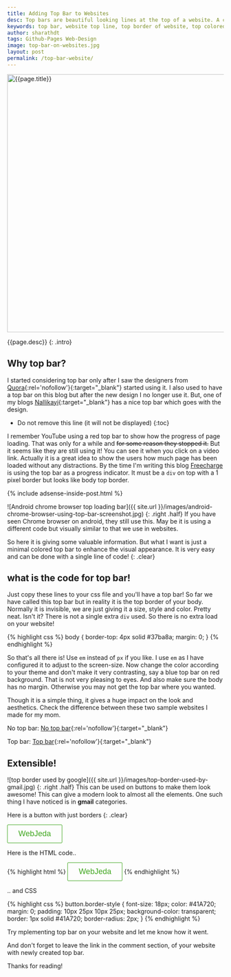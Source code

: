 ```yaml
---
title: Adding Top Bar to Websites
desc: Top bars are beautiful looking lines at the top of a website. A colored top bar would not do any harm. Instead, it increases the beauty of your website (if used correctly). Read to know how I have implemented it in my websites.
keywords: top bar, website top line, top border of website, top colored line in websites
author: sharathdt
tags: Github-Pages Web-Design
image: top-bar-on-websites.jpg
layout: post
permalink: /top-bar-website/
---
```


<img width="600px" max-height="375px" alt="{{page.title}}" title="{{page.title}}" itemprop="thumbnailUrl" class="left half noborder" src="/thumbs/{{page.image}}">

<i class="fa fa-quote-left fa-3x fa-pull-left fa-border"></i>{{page.desc}}
{: .intro}


## Why top bar?

I started considering top bar only after I saw the designers from [Quora](https://www.quora.com){:rel='nofollow'}{:target="_blank"} started using it. I also used to have a top bar on this blog but after the new design I no longer use it. But, one of my blogs [Nallikayi](http://nallikayi.com){:target="_blank"} has a nice top bar which goes with the design.

<div class="clear"></div>   

* Do not remove this line (it will not be displayed) 
{:toc}

I remember YouTube using a red top bar to show how the progress of page loading. That was only for a while and <strike>for some reason they stopped it.</strike> But it seems like they are still using it! You can see it when you click on a video link. Actually it is a great idea to show the users how much page has been loaded without any distractions. By the time I'm writing this blog <a rel="nofollow" href="https://www.freecharge.in" alt="Freecharge">Freecharge</a> is using the top bar as a progress indicator. It must be a ```div``` on top with a 1 pixel border but looks like body top border.

{% include adsense-inside-post.html %}

![Android chrome browser top loading bar]({{ site.url }}/images/android-chrome-browser-using-top-bar-screenshot.jpg)
{: .right .half}
If you have seen Chrome browser on android, they still use this. May be it is using a different code but visually similar to that we use in websites.

So here it is giving some valuable information. But what I want is just a minimal colored top bar to enhance the visual appearance. It is very easy and can be done with a single line of code!
{: .clear}

## what is the code for top bar!

Just copy these lines to your css file and you'll have a top bar! So far we have called this top bar but in reality it is the top border of your body. Normally it is invisible, we are just giving it a size, style and color. Pretty neat. Isn't it? There is not a single extra ```div``` used. So there is no extra load on your website!


{% highlight css %}
body {
  border-top: 4px solid #37ba8a;
  margin: 0;
}
{% endhighlight %}


So that's all there is! Use ```em``` instead of ```px``` if you like. I use ```em``` as I have configured it to adjust to the screen-size.  Now change the color according to your theme and don't make it very contrasting, say a blue top bar on red background. That is not very pleasing to eyes. And also make sure the body has no margin. Otherwise you may not get the top bar where you wanted.

Though it is a simple thing, it gives a huge impact on the look and aesthetics.
Check the difference between these two sample websites I made for my mom.

No top bar: [No top bar](http://webjeda.com/No-top-bar/){:rel='nofollow'}{:target="_blank"} 


Top bar: [Top bar](http://webjeda.com/top-bar/){:rel='nofollow'}{:target="_blank"}

## Extensible!
![top border used by google]({{ site.url }}/images/top-border-used-by-gmail.jpg)
{: .right .half}
This can be used on buttons to make them look awesome! This can give a modern look to almost all the elements. One such thing I have noticed is in **gmail** categories.

Here is a button with just borders
{: .clear}

<button class="border-style">WebJeda</button>

<style>
.border-style {
    font-size: 18px;
    color: #41A720;
    margin: 0;
    padding: 10px 25px 10px 25px;
    background-color: transparent;
    border: 1px solid #41A720;
    border-radius: 2px;
}
</style>

Here is the HTML code..

{% highlight html %}
<button class="border-style">WebJeda</button>
{% endhighlight %}

.. and CSS

{% highlight css %}
button.border-style {
    font-size: 18px;
    color: #41A720;
    margin: 0;
    padding: 10px 25px 10px 25px;
    background-color: transparent;
    border: 1px solid #41A720;
    border-radius: 2px;
}
{% endhighlight %}

Try mplementing top bar on your website and let me know how it went.

And don't forget to leave the link in the comment section, of your website with newly created top bar.

Thanks for reading!